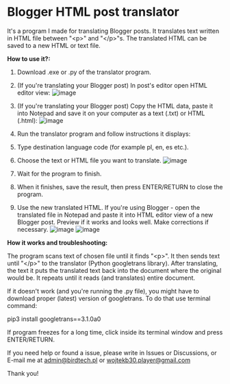 # Blogger HTML post translator
It's a program I made for translating Blogger posts. It translates text written in HTML file between "&lt;p>" and "&lt;/p>"s. The translated HTML can be saved to a new HTML or text file.

<b>How to use it?:</b>

1. Download .exe or .py of the translator program.

2. (If you're translating your Blogger post) In post's editor open HTML editor view:
![image](https://user-images.githubusercontent.com/112283903/208311034-db79cc65-fe03-4da7-ace3-a21f65ca8770.png)

3. (If you're translating your Blogger post) Copy the HTML data, paste it into Notepad and save it on your computer as a text (.txt) or HTML (.html):
![image](https://user-images.githubusercontent.com/112283903/208311164-9361beb8-6b82-457a-bd77-9bf8074b2e2b.png)

4. Run the translator program and follow instructions it displays:

5. Type destination language code (for example pl, en, es etc.).

6. Choose the text or HTML file you want to translate.
![image](https://user-images.githubusercontent.com/112283903/208311268-96042906-67ac-4bba-85cb-f2cd36027ec7.png)

7. Wait for the program to finish.

8. When it finishes, save the result, then press ENTER/RETURN to close the program.

9. Use the new translated HTML. If you're using Blogger - open the translated file in Notepad and paste it into HTML editor view of a new Blogger post. Preview if it works and looks well. Make corrections if necessary.
![image](https://user-images.githubusercontent.com/112283903/208311523-a6fb65d8-ff18-48e4-8411-1a1db35e1a1f.png)
![image](https://user-images.githubusercontent.com/112283903/208311377-5450d766-b66c-4135-ae9e-32bd2b6775b4.png)

<b>How it works and troubleshooting:</b>

The program scans text of chosen file until it finds "&lt;p>". It then sends text until "&lt;/p>" to the translator (Python googletrans library). After translating, the text it puts the translated text back into the document where the original would be. It repeats until it reads (and translates) entire document.

If it doesn't work (and you're running the .py file), you might have to download proper (latest) version of googletrans. To do that use terminal command:

pip3 install googletrans==3.1.0a0

If program freezes for a long time, click inside its terminal window and press ENTER/RETURN.

If you need help or found a issue, please write in Issues or Discussions, or E-mail me at admin@birdtech.pl or wojtekb30.player@gmail.com

Thank you!
